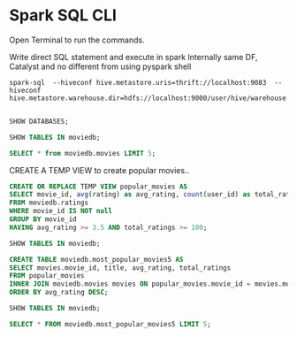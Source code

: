 # Spark SQL CLI

Open Terminal to run the commands.

Write direct SQL statement and execute in spark
Internally same DF, Catalyst and no different from using pyspark shell

```
spark-sql  --hiveconf hive.metastore.uris=thrift://localhost:9083  --hiveconf hive.metastore.warehouse.dir=hdfs://localhost:9000/user/hive/warehouse
 

```

```sql
SHOW DATABASES;
```

```sql
SHOW TABLES IN moviedb;
```

```sql
SELECT * from moviedb.movies LIMIT 5;
```



CREATE A TEMP VIEW to create popular movies..

```sql
CREATE OR REPLACE TEMP VIEW popular_movies AS
SELECT movie_id, avg(rating) as avg_rating, count(user_id) as total_ratings
FROM moviedb.ratings
WHERE movie_id IS NOT null
GROUP BY movie_id
HAVING avg_rating >= 3.5 AND total_ratings >= 100;

```


```sql
SHOW TABLES IN moviedb;
```

```sql
CREATE TABLE moviedb.most_popular_movies5 AS 
SELECT movies.movie_id, title, avg_rating, total_ratings 
FROM popular_movies 
INNER JOIN moviedb.movies movies ON popular_movies.movie_id = movies.movie_id
ORDER BY avg_rating DESC;
```


```sql
SHOW TABLES IN moviedb;
```

```sql
SELECT * FROM moviedb.most_popular_movies5 LIMIT 5;
```
